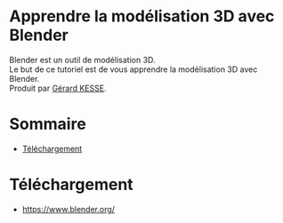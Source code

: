 # Apprendre la modélisation 3D avec Blender 

Blender est un outil de modélisation 3D.  
Le but de ce tutoriel est de vous apprendre la modélisation 3D avec Blender.  
Produit par 
[Gérard KESSE](https://github.com/gkesse/ "https://github.com/gkesse").

# Sommaire
* [Téléchargement](#téléchargement "Téléchargement") 

# Téléchargement
* https://www.blender.org/
